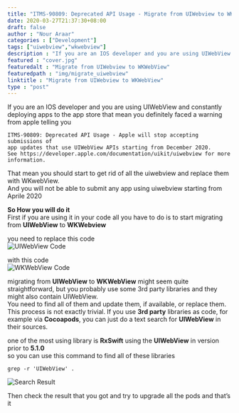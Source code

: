 ```yaml
---
title: "ITMS-90809: Deprecated API Usage - Migrate from UIWebview to WKWebView"
date: 2020-03-27T21:37:30+08:00
draft: false
author : "Nour Araar"
categories : ["Development"]
tags: ["uiwebview","wkwebview"]
description : "If you are an IOS developer and you are using UIWebView and constantly deploying apps to the app store that mean you definitely faced a warning from apple telling you"
featured : "cover.jpg"
featuredalt : "Migrate from UIWebview to WKWebView"
featuredpath : "img/migrate_uiwebview"
linktitle : "Migrate from UIWebview to WKWebView"
type : "post"
---
```


If you are an IOS developer and you are using UIWebView and constantly deploying apps to the app store that mean you definitely faced a warning from apple telling you

    ITMS-90809: Deprecated API Usage - Apple will stop accepting submissions of
    app updates that use UIWebView APIs starting from December 2020. 
    See https://developer.apple.com/documentation/uikit/uiwebview for more information.


That mean you should start to get rid of all the uiwebview and replace them with WKwebView.  
And you will not be able to submit any app using uiwebview starting from Aprile 2020

**So How you will do it**  
First if you are using it in your code all you have to do is to start migrating from **UIWebView** to **WKWebview**  

you need to replace this code   
![UIWebView Code](/img/migrate_uiwebview/usinguiwebview.png "UIWebView Code") 

with this code   
![WKWebView Code](/img/migrate_uiwebview/usingwkwebview.png "WKWebView Code") 

migrating from **UIWebView** to **WKWebView** might seem quite straightforward, but you probably use some 3rd party libraries and they might also contain UIWebView.  
You need to find all of them and update them, if available, or replace them. This process is not exactly trivial.
If you use **3rd party** libraries as code, for example via **Cocoapods**, you can just do a text search for **UIWebView** in their sources.

one of the most using library is **RxSwift** using the **UIWebView** in version prior to **5.1.0**  
so you can use this command to find all of these libraries

    grep -r 'UIWebView' .


![Search Result](/img/migrate_uiwebview/search_result.png "Search Result")

Then check the result that you got and try to upgrade all the pods and that’s it 


